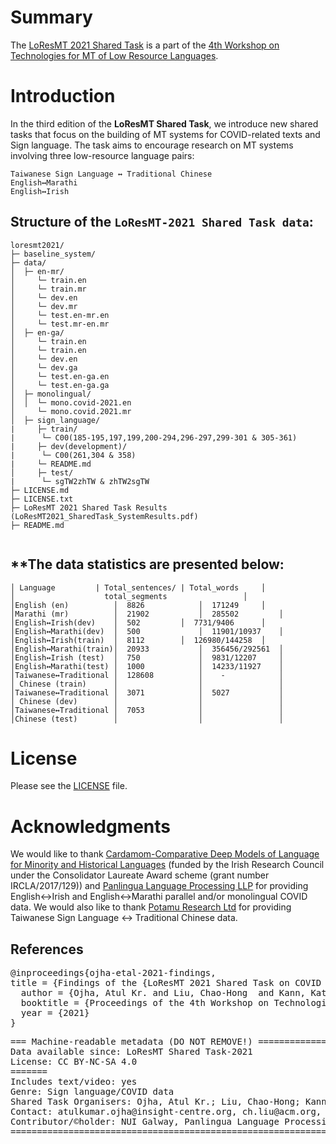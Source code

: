 # Summary

The [LoResMT 2021 Shared Task](https://github.com/loresmt/loresmt-2021) is a part of the [4th Workshop on Technologies for MT of Low Resource Languages](https://sites.google.com/view/loresmt/).

# Introduction
In the third edition of the __LoResMT Shared Task__, we introduce new shared tasks that focus on the building of MT systems for COVID-related texts and Sign language. The task aims to encourage research on MT systems involving three low-resource language pairs:

	Taiwanese Sign Language ↔ Traditional Chinese
	English↔Marathi
	English↔Irish
## Structure of the `LoResMT-2021 Shared Task data`:
```
loresmt2021/
├─ baseline_system/
├─ data/
│  ├─ en-mr/
│     └─ train.en
│     └─ train.mr
│     └─ dev.en
│     └─ dev.mr
│     └─ test.en-mr.en
│     └─ test.mr-en.mr
│  ├─ en-ga/
│     └─ train.en
│     └─ train.en
│     └─ dev.en
│     └─ dev.ga
│     └─ test.en-ga.en
│     └─ test.en-ga.ga
│  ├─ monolingual/
│  │  └─ mono.covid-2021.en
│     └─ mono.covid.2021.mr
│  ├─ sign_language/
|     ├─ train/
|      └─ C00(185-195,197,199,200-294,296-297,299-301 & 305-361)
|     ├─ dev(development)/
|      └─ C00(261,304 & 358)
|     └─ README.md
│     ├─ test/
|      └─ sgTW2zhTW & zhTW2sgTW
├─ LICENSE.md
├─ LICENSE.txt
├─ LoResMT 2021 Shared Task Results (LoResMT2021_SharedTask_SystemResults.pdf)
├─ README.md
   
```
**The data statistics are presented below:
-----------------------------------------------------
```
│ Language	       | Total_sentences/ | Total_words     │
│	                 total_segments         	    │ 
│English (en)	       │  8826            │  171249	    │
│Marathi (mr)	       │  21902	          │  285502         │
│English↔Irish(dev)    │  502		  │  7731/9406      │
│English↔Marathi(dev)  │  500             │  11901/10937    │
│English↔Irish(train)  │  8112		  │  126980/144258  │
│English↔Marathi(train)│  20933           │  356456/292561  │
│English↔Irish (test)  │  750             │  9831/12207     │
│English↔Marathi(test) │  1000            │  14233/11927    │
│Taiwanese↔Traditional │  128608          │    -            │
│ Chinese (train)      │                  │                 │
│Taiwanese↔Traditional │  3071            │  5027           │
│ Chinese (dev)        │                  │                 │
│Taiwanese↔Traditional │  7053            │                 │
│Chinese (test)        │                  │                 │
```

# License
Please see the [LICENSE](https://github.com/loresmt/loresmt-2021/blob/main/LICENSE) file.

# Acknowledgments
We would like to thank [Cardamom-Comparative Deep Models of Language for Minority and Historical Languages](http://www.cardamom-project.org/) (funded by the Irish Research Council under the Consolidator Laureate Award scheme (grant number IRCLA/2017/129)) and [Panlingua Language Processing LLP](http://panlingua.co.in/) for providing English↔Irish and English↔Marathi parallel and/or monolingual COVID data. We would also like to thank [Potamu Research Ltd](https://www.potamure.net/) for providing Taiwanese Sign Language ↔ Traditional Chinese data. 

## References
<pre>
@inproceedings{ojha-etal-2021-findings,
title = {Findings of the {LoResMT 2021 Shared Task on COVID and Sign Language for Low-Resource Languages}},
  author = {Ojha, Atul Kr. and Liu, Chao-Hong  and Kann, Katharina  and Ortega, John and Satam, Sheetal and Fransen, Theodorus},
  booktitle = {Proceedings of the 4th Workshop on Technologies for MT of Low Resource Languages},
  year = {2021}
}
</pre>
<pre>
=== Machine-readable metadata (DO NOT REMOVE!) =====================================================
Data available since: LoResMT Shared Task-2021
License: CC BY-NC-SA 4.0
=======
Includes text/video: yes
Genre: Sign language/COVID data
Shared Task Organisers: Ojha, Atul Kr.; Liu, Chao-Hong; Kann, Katharina
Contact: atulkumar.ojha@insight-centre.org, ch.liu@acm.org, shashwatup9k@gmail.com
Contributor/&copy;holder: NUI Galway, Panlingua Language Processing LLP, N. Delhi, India, Potamu Research Ltd
=======================================================================================================
</pre>
